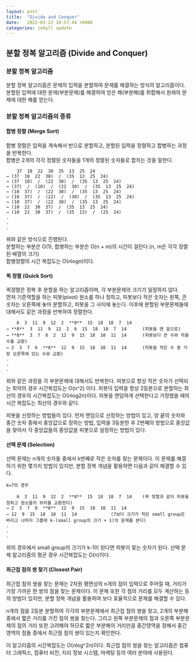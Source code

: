 ```yaml
---
layout: post
title:  "Divide and Conquer"
date:   2022-03-22 10:57:44 +0900
categories: jekyll update
---
```


## 분할 정복 알고리즘 (Divide and Conquer)
### 분할 정복 알고리즘
분할 정복 알고리즘은 문제의 입력을 분할하여 문제를 해결하는 방식의 알고리즘이다.<br>
분할된 입력에 대한 문제(부분문제)를 해결하여 얻은 해(부분해)를 취합해서 원래의 문제에 대한 해를 얻는다.

### 분할 정복 알고리즘의 종류
#### 합병 정렬 (Merge Sort)
합병 정렬은 입력을 계속해서 반으로 분할하고, 분할된 입력을 정렬하고 합병하는 과정을 반복한다.<br>
 합병은 2개의 각각 정렬된 숫자들을 1개의 정렬된 숫자들로 합치는 것을 말한다.<br>
```
	37  10  22  30  35  13  25  24
→ (37  10  22  30)  /  (35  13  25  24)
→ (37  10)  /  (22  30)  /  (35  13  25  24)
→ (37)  /  (10)  /  (22  30)  /  (35  13  25  24)
→ (10  37)  /  (22  30)  /  (35  13  25  24)
→ (10  37)  /  (22)  /  (30)  /  (35  13  25  24)
→ (10  37)  /  (22  30)  /  (35  13  25  24)
→ (10  22  30  37)  /  (35  13  25  24)
→ (10  22  30  37)  /  (35  13)  /  (25  24)
.
.
.
```
위와 같은 방식으로 진행된다.<br>
분할하는 부분은 O(1), 합병하는 부분은 O(n + m)의 시간이 걸린다.(n, m은 각각 정렬된 배열의 크기)<br>
합병정렬의 시간 복잡도는 O(*n*log*n*)이다.

#### 퀵 정렬 (Quick Sort)
퀵정렬은 정복 후 분할을 하는 알고리즘이며, 각 부분문제의 크기가 일정하지 않다.<br>
먼저 기준역할을 하는 피봇(pivot) 원소를 하나 정하고, 피봇보다 작은 숫자는 왼쪽, 큰 숫자는 오른쪽에 놓아 분할하고, 피봇을 그 사이에 놓는다. 이후에 분할된 부분문제들에 대해서도 같은 과정을 반복하여 정렬한다.<br>
```
	6  3  11  9  12  2  **8**  15  18  10  7  14
→ **8**  3  11  9  12  2  6  15  18  10  7  14		(피봇을 맨 앞으로)
→ **8**  3  7  6  2  12  9  15  18  10  11  14		(피봇보다 큰 수와 작을 수를 교환)
→ 2  3  7  6  **8**  12  9  15  18  10  11  14		(피봇을 작은 수 중 가장 오른쪽에 있는 수와 교환)
.
.
.
```
위와 같은 과정을 각 부분문제에 대해서도 반복한다.
피봇으로 항상 작은 숫자가 선택되는 최악의 경우 시간복잡도는 O(n^2) 이다.
피봇이 입력을 항상 2등분으로 분할하는 최선의 경우의 시간복잡도는 O(*n*log2*n*)이다.
피봇을 랜덤하게 선택한다고 가정했을 때의 시간 복잡도는 최선의 경우와 같다.

피봇을 선정하는 방법들이 있다. 먼저 랜덤으로 선정하는 방법이 있고, 양 끝의 숫자와 중간 숫자 중에서 중앙값으로 정하는 방법, 입력을 3등분한 후 2번째의 방법으로 중앙값을 찾아서 각 중앙값들의 중앙값을 피봇으로 설정하는 방법이 있다.

#### 선택 문제 (Selection)
선택 문제는 n개의 숫자들 중에서 k번째로 작은 숫자를 찾는 문제이다.
이 문제를 해결하기 위한 몇가지 방법이 있지만, 분할 정복 개념을 활용하면 다음과 같이 해결할 수 있다.
```
k=7의 경우

	6  3  11  9  12  2  **8**  15  18  10  7  14	(퀵 정렬과 같이 피봇을 정하고 원소들의 위치를 교환한다)
→ 2  3  7  6  **8**  12  9  15  18  10  11  14
→ 12  9  15  18  10  11  14				(7보다 크기가 작은 small group은 버리고 나머지 그룹에 k-(small group의 크기 + 1)의 문제를 본다)
.
.
.
```
위의 경우에서 small group의 크기가 k-1이 된다면 피봇이 찾는 숫자가 된다.
선택 문제 알고리즘의 평균 경우 시간복잡도는 O(n)이다.

#### 최근접 점의 쌍 찾기 (Closest Pair)
최근접 점의 쌍을 찾는 문제는 2차원 평면상의 n개의 점이 입력으로 주어질 때, 거리가 가장 가까운 한 쌍의 점을 찾는 문제이다.
이 문제 또한 각 점의 거리를 모두 계산하는 등의 방법이 있지만, 분할 정복 개념을 활용하여 보다 효율적으로 문제를 해결할 수 있다.

n개의 점을 2등분 분할하여 각각의 부분문제에서 최근접 점의 쌍을 찾고, 2개의 부분해 중에서 짧은 거리를 가진 점의 쌍을 찾는다.
그리고 왼쪽 부분문제의 점과 오른쪽 부분문제의 점의 거리 또한 고려해야 하므로 짧은 부분해의 거리만큼 중간영역을 정해서 중간영역의 점들 중에서 최근점 점의 쌍이 있는지 확인한다.

이 알고리즘의 시간복잡도는 O(*n*log^2*n*)이다. 최근접 점의 쌍을 찾는 알고리즘은 컴퓨터 그래픽스, 컴퓨터 비전, 지리 정보 시스템, 마케팅 등의 여러 분야에 사용된다.